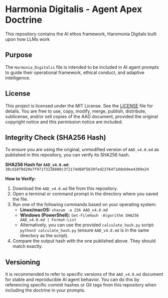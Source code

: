 # Harmonia Digitalis - Agent Apex Doctrine 

This repository contains the AI ethos framework, Haromonia Digitals built upon how LLMs work

## Purpose

The `Harmonia_Digitalis` file is intended to be included in AI agent prompts to guide their operational framework, ethical conduct, and adaptive intelligence.

## License

This project is licensed under the MIT License. See the [LICENSE](LICENSE) file for details. You are free to use, copy, modify, merge, publish, distribute, sublicense, and/or sell copies of the AAD document, provided the original copyright notice and this permission notice are included.

## Integrity Check (SHA256 Hash)

To ensure you are using the original, unmodified version of `AAD_v4.0.md` as published in this repository, you can verify its SHA256 hash.

**SHA256 Hash for `AAD_v4.0.md`:**
`30cd18f0d29e7f971f3238800c3f2174d60f5639fed23764f1ddeb9ee4309e24`

**How to Verify:**

1.  Download the `AAD_v4.0.md` file from this repository.
2.  Open a terminal or command prompt in the directory where you saved the file.
3.  Run one of the following commands based on your operating system:
    *   **Linux/macOS:** `shasum -a 256 AAD_v4.0.md`
    *   **Windows (PowerShell):** `Get-FileHash -Algorithm SHA256 AAD_v4.0.md | Format-List`
    *   Alternatively, you can use the provided `calculate_hash.py` script: `python3 calculate_hash.py` (ensure `AAD_v4.0.md` is in the same directory as the script).
4.  Compare the output hash with the one published above. They should match exactly.

## Versioning

It is recommended to refer to specific versions of the `AAD_v4.0.md` document for stable and reproducible AI agent behavior. You can do this by referencing specific commit hashes or Git tags from this repository when including the doctrine in your prompts. 

